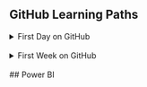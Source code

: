 ## GitHub Learning Paths
<details>
  <summary>First Day on GitHub</summary><br>
  
    1. Introduction to GitHub <br>
    2. Communication using Markdown <br>
    3. Uploading Your Project to GitHub <br>
 </details><br>
<details>
  <summary>First Week on GitHub</summary><br>
  
    1. GitHub Pages <br>
    2. Reviewing pull requests <br>
    3. Managing merge conflicts <br>
    4. Securing your workflows <br>
</details>

<br>
## Power BI
